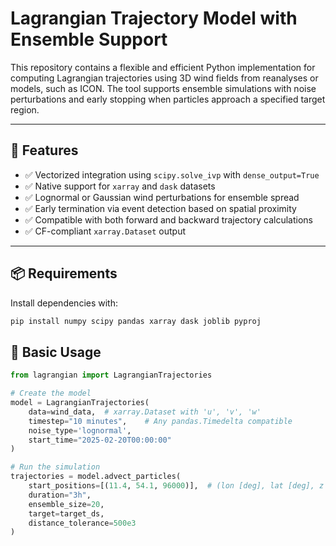 # Lagrangian Trajectory Model with Ensemble Support

This repository contains a flexible and efficient Python implementation for computing Lagrangian trajectories using 3D wind fields from reanalyses or models, such as ICON. The tool supports ensemble simulations with noise perturbations and early stopping when particles approach a specified target region.

---

## 🚀 Features

- ✅ Vectorized integration using `scipy.solve_ivp` with `dense_output=True`
- ✅ Native support for `xarray` and `dask` datasets
- ✅ Lognormal or Gaussian wind perturbations for ensemble spread
- ✅ Early termination via event detection based on spatial proximity
- ✅ Compatible with both forward and backward trajectory calculations
- ✅ CF-compliant `xarray.Dataset` output

---

## 📦 Requirements

Install dependencies with:

```bash
pip install numpy scipy pandas xarray dask joblib pyproj
```

## 🚀 Basic Usage

```python
from lagrangian import LagrangianTrajectories

# Create the model
model = LagrangianTrajectories(
    data=wind_data,  # xarray.Dataset with 'u', 'v', 'w'
    timestep="10 minutes",    # Any pandas.Timedelta compatible
    noise_type='lognormal',
    start_time="2025-02-20T00:00:00"
)

# Run the simulation
trajectories = model.advect_particles(
    start_positions=[(11.4, 54.1, 96000)],  # (lon [deg], lat [deg], z [meters])
    duration="3h",
    ensemble_size=20,
    target=target_ds,
    distance_tolerance=500e3
)
```
